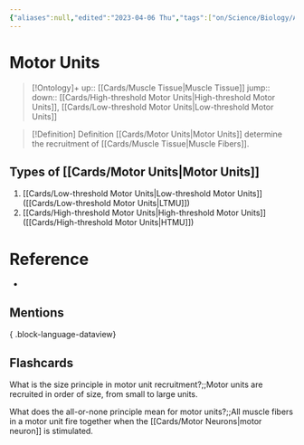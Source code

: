 ```yaml
---
{"aliases":null,"edited":"2023-04-06 Thu","tags":["on/Science/Biology/Anatomy","Uni/LFS112","flashcards/LFS112"],"date created":"2023-02-08 Wed","dg-publish":true,"permalink":"/cards/motor-units/","dgPassFrontmatter":true}
---
```


# Motor Units

> [!Ontology]+
> up:: [[Cards/Muscle Tissue\|Muscle Tissue]]
> jump::
> down:: [[Cards/High-threshold Motor Units\|High-threshold Motor Units]], [[Cards/Low-threshold Motor Units\|Low-threshold Motor Units]]

> [!Definition] Definition
>  [[Cards/Motor Units\|Motor Units]] determine the recruitment of [[Cards/Muscle Tissue\|Muscle Fibers]]. 

## Types of [[Cards/Motor Units\|Motor Units]]

1. [[Cards/Low-threshold Motor Units\|Low-threshold Motor Units]] ([[Cards/Low-threshold Motor Units\|LTMU]])
2. [[Cards/High-threshold Motor Units\|High-threshold Motor Units]] ([[Cards/High-threshold Motor Units\|HTMU]])

# Reference

- 

## Mentions


{ .block-language-dataview}

## Flashcards

What is the size principle in motor unit recruitment?;;Motor units are recruited in order of size, from small to large units.
<!--SR:!2024-10-20,48,190-->

What does the all-or-none principle mean for motor units?;;All muscle fibers in a motor unit fire together when the [[Cards/Motor Neurons\|motor neuron]] is stimulated.
<!--SR:!2024-09-10,8,170-->